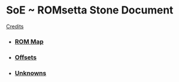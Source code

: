 ﻿# SoE ~ ROMsetta Stone Document

[Credits](Credits.md)

* ### [ROM Map](ROM.md)
* ### [Offsets](ROM-Offsets.md)
* ### [Unknowns](ROM-Unknowns.md)

